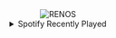 <div align="center">
<picture>
    <source media="(prefers-color-scheme: dark)" srcset="https://i.ibb.co/JvbdRFL/output-gif.gif">
    <source media="(prefers-color-scheme: light)" srcset="https://i.ibb.co/JvbdRFL/output-gif.gif">
    <img alt="RENOS" src="https://i.ibb.co/JvbdRFL/output-gif.gif">
</picture>
<details>
<summary>Spotify Recently Played</summary>
<img src="https://spotify-recently-played-readme.vercel.app/api?user=31d6d6zerc5ct6kck32na2ozsqf4&unique=1&width=400" alt="Spotify" />
</details>
</div>

<!-- Image deletion URL: https://ibb.co/1rpnfJV/32319cbba8b5b12c83d66bcb3a5f3bb9 -->